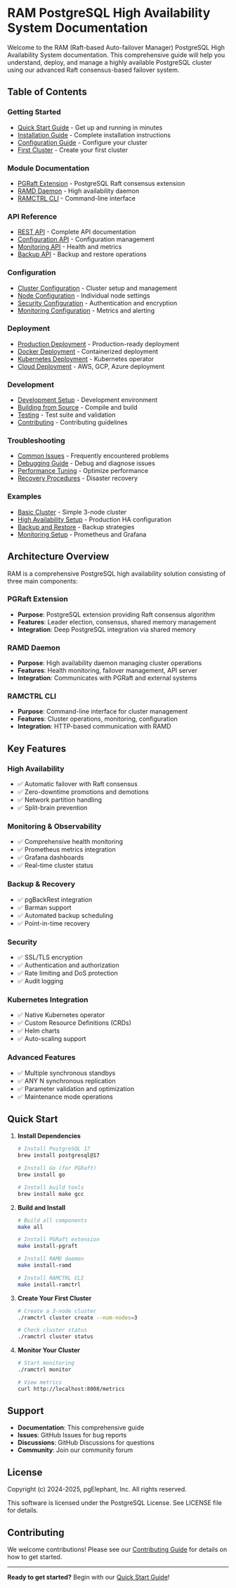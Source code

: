 # RAM PostgreSQL High Availability System Documentation

Welcome to the RAM (Raft-based Auto-failover Manager) PostgreSQL High Availability System documentation. This comprehensive guide will help you understand, deploy, and manage a highly available PostgreSQL cluster using our advanced Raft consensus-based failover system.

## Table of Contents

### Getting Started
- [Quick Start Guide](getting-started/quick-start.md) - Get up and running in minutes
- [Installation Guide](getting-started/installation.md) - Complete installation instructions
- [Configuration Guide](getting-started/configuration.md) - Configure your cluster
- [First Cluster](getting-started/first-cluster.md) - Create your first cluster

### Module Documentation
- [PGRaft Extension](getting-started/pgraft.md) - PostgreSQL Raft consensus extension
- [RAMD Daemon](getting-started/ramd.md) - High availability daemon
- [RAMCTRL CLI](getting-started/ramctrl.md) - Command-line interface

### API Reference
- [REST API](api-reference/rest-api.md) - Complete API documentation
- [Configuration API](api-reference/configuration-api.md) - Configuration management
- [Monitoring API](api-reference/monitoring-api.md) - Health and metrics
- [Backup API](api-reference/backup-api.md) - Backup and restore operations

### Configuration
- [Cluster Configuration](configuration/cluster.md) - Cluster setup and management
- [Node Configuration](configuration/nodes.md) - Individual node settings
- [Security Configuration](configuration/security.md) - Authentication and encryption
- [Monitoring Configuration](configuration/monitoring.md) - Metrics and alerting

### Deployment
- [Production Deployment](deployment/production.md) - Production-ready deployment
- [Docker Deployment](deployment/docker.md) - Containerized deployment
- [Kubernetes Deployment](deployment/kubernetes.md) - Kubernetes operator
- [Cloud Deployment](deployment/cloud.md) - AWS, GCP, Azure deployment

### Development
- [Development Setup](development/setup.md) - Development environment
- [Building from Source](development/building.md) - Compile and build
- [Testing](development/testing.md) - Test suite and validation
- [Contributing](development/contributing.md) - Contributing guidelines

### Troubleshooting
- [Common Issues](troubleshooting/common-issues.md) - Frequently encountered problems
- [Debugging Guide](troubleshooting/debugging.md) - Debug and diagnose issues
- [Performance Tuning](troubleshooting/performance.md) - Optimize performance
- [Recovery Procedures](troubleshooting/recovery.md) - Disaster recovery

### Examples
- [Basic Cluster](examples/basic-cluster.md) - Simple 3-node cluster
- [High Availability Setup](examples/ha-setup.md) - Production HA configuration
- [Backup and Restore](examples/backup-restore.md) - Backup strategies
- [Monitoring Setup](examples/monitoring.md) - Prometheus and Grafana

## Architecture Overview

RAM is a comprehensive PostgreSQL high availability solution consisting of three main components:

### PGRaft Extension
- **Purpose**: PostgreSQL extension providing Raft consensus algorithm
- **Features**: Leader election, consensus, shared memory management
- **Integration**: Deep PostgreSQL integration via shared memory

### RAMD Daemon
- **Purpose**: High availability daemon managing cluster operations
- **Features**: Health monitoring, failover management, API server
- **Integration**: Communicates with PGRaft and external systems

### RAMCTRL CLI
- **Purpose**: Command-line interface for cluster management
- **Features**: Cluster operations, monitoring, configuration
- **Integration**: HTTP-based communication with RAMD

## Key Features

### High Availability
- ✅ Automatic failover with Raft consensus
- ✅ Zero-downtime promotions and demotions
- ✅ Network partition handling
- ✅ Split-brain prevention

### Monitoring & Observability
- ✅ Comprehensive health monitoring
- ✅ Prometheus metrics integration
- ✅ Grafana dashboards
- ✅ Real-time cluster status

### Backup & Recovery
- ✅ pgBackRest integration
- ✅ Barman support
- ✅ Automated backup scheduling
- ✅ Point-in-time recovery

### Security
- ✅ SSL/TLS encryption
- ✅ Authentication and authorization
- ✅ Rate limiting and DoS protection
- ✅ Audit logging

### Kubernetes Integration
- ✅ Native Kubernetes operator
- ✅ Custom Resource Definitions (CRDs)
- ✅ Helm charts
- ✅ Auto-scaling support

### Advanced Features
- ✅ Multiple synchronous standbys
- ✅ ANY N synchronous replication
- ✅ Parameter validation and optimization
- ✅ Maintenance mode operations

## Quick Start

1. **Install Dependencies**
   ```bash
   # Install PostgreSQL 17
   brew install postgresql@17
   
   # Install Go (for PGRaft)
   brew install go
   
   # Install build tools
   brew install make gcc
   ```

2. **Build and Install**
   ```bash
   # Build all components
   make all
   
   # Install PGRaft extension
   make install-pgraft
   
   # Install RAMD daemon
   make install-ramd
   
   # Install RAMCTRL CLI
   make install-ramctrl
   ```

3. **Create Your First Cluster**
   ```bash
   # Create a 3-node cluster
   ./ramctrl cluster create --num-nodes=3
   
   # Check cluster status
   ./ramctrl cluster status
   ```

4. **Monitor Your Cluster**
   ```bash
   # Start monitoring
   ./ramctrl monitor
   
   # View metrics
   curl http://localhost:8008/metrics
   ```

## Support

- **Documentation**: This comprehensive guide
- **Issues**: GitHub Issues for bug reports
- **Discussions**: GitHub Discussions for questions
- **Community**: Join our community forum

## License

Copyright (c) 2024-2025, pgElephant, Inc. All rights reserved.

This software is licensed under the PostgreSQL License. See LICENSE file for details.

## Contributing

We welcome contributions! Please see our [Contributing Guide](development/contributing.md) for details on how to get started.

---

**Ready to get started?** Begin with our [Quick Start Guide](getting-started/quick-start.md)!
